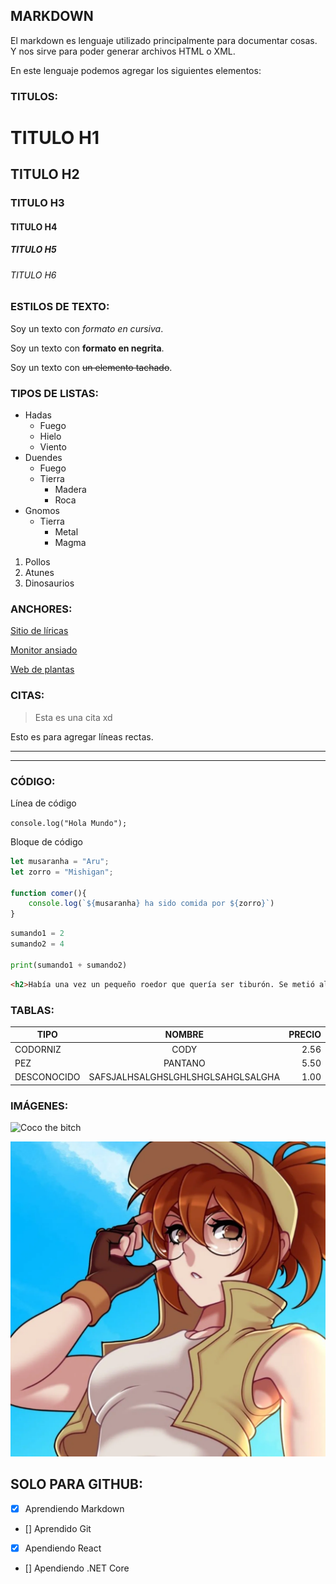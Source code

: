 ## MARKDOWN
El markdown es lenguaje utilizado principalmente para documentar cosas. Y nos sirve para poder generar archivos HTML o XML.

En este lenguaje podemos agregar los siguientes elementos:


### **TITULOS:**
# TITULO H1
## TITULO H2
### TITULO H3
#### TITULO H4
##### TITULO H5
###### TITULO H6


### **ESTILOS DE TEXTO:**
<!-- TEXTO EN CURSIVA -->
Soy un texto con *formato en cursiva*.

<!-- TEXTO EN NEGRITA -->
Soy un texto con **formato en negrita**.

<!-- TEXTO TACHADO -->
Soy un texto con ~~un elemento tachado~~.


### **TIPOS DE LISTAS:**
* Hadas
    * Fuego
    * Hielo
    * Viento
* Duendes
    * Fuego
    * Tierra
        * Madera
        * Roca
* Gnomos
    * Tierra
        * Metal
        * Magma

1. Pollos
2. Atunes
3. Dinosaurios


### **ANCHORES:**
[Sitio de líricas](https://letras.com "Letras")

[Monitor ansiado](https://www.lg.com/pe/monitores/gamer/27gr75q-b/ "El Baratín")

[Web de plantas](https://www.llifle.com "Para ver Copiapoas")


### **CITAS:**
> Esta es una cita xd

Esto es para agregar líneas rectas.

---
___


### **CÓDIGO:**
Línea de código

`console.log("Hola Mundo");`

Bloque de código

```javascript
let musaranha = "Aru";
let zorro = "Mishigan";

function comer(){
    console.log(`${musaranha} ha sido comida por ${zorro}`)
}
```

```python
sumando1 = 2
sumando2 = 4

print(sumando1 + sumando2)
```

```html
<h2>Había una vez un pequeño roedor que quería ser tiburón. Se metió al mar y se <b>murió</b>.</h2>
```

### **TABLAS:**
<!-- LOS DOS PUNTOS INDICAN LA ALINEACIÓN DEL TEXTO -->
|TIPO           | NOMBRE    | PRECIO    |
|------------   |:---------:|----------:|
|CODORNIZ       |CODY       |2.56       |
|PEZ            |PANTANO    |5.50       |
|DESCONOCIDO    |SAFSJALHSALGHSLGHLSHGLSAHGLSALGHA  |1.00  |


### **IMÁGENES:**
![Coco the bitch](https://i.imgur.com/FREZlLH.jpg "En línea")

![Fio the cutie](assets/img/fio.webp "Local")





## **SOLO PARA GITHUB:**

* [x] Aprendiendo Markdown
* [] Aprendido Git
* [x] Apendiendo React
* [] Apendiendo .NET Core